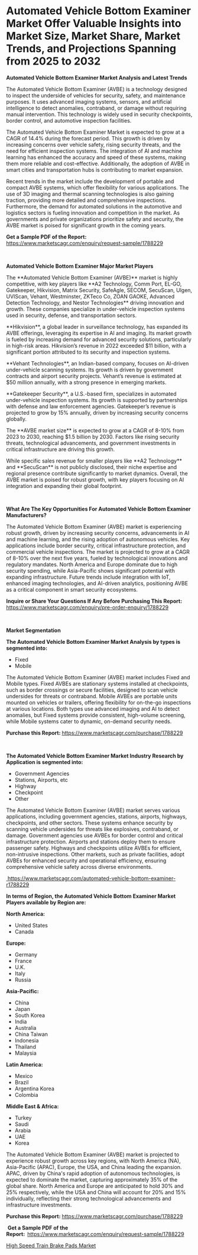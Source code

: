 <p><h1>Automated Vehicle Bottom Examiner Market Offer Valuable Insights into Market Size, Market Share, Market Trends, and Projections Spanning from 2025 to 2032</h1></p><p><strong>Automated Vehicle Bottom Examiner Market Analysis and Latest Trends</strong></p>
<p><p>The Automated Vehicle Bottom Examiner (AVBE) is a technology designed to inspect the underside of vehicles for security, safety, and maintenance purposes. It uses advanced imaging systems, sensors, and artificial intelligence to detect anomalies, contraband, or damage without requiring manual intervention. This technology is widely used in security checkpoints, border control, and automotive inspection facilities.</p><p>The Automated Vehicle Bottom Examiner Market is expected to grow at a CAGR of 14.4% during the forecast period. This growth is driven by increasing concerns over vehicle safety, rising security threats, and the need for efficient inspection systems. The integration of AI and machine learning has enhanced the accuracy and speed of these systems, making them more reliable and cost-effective. Additionally, the adoption of AVBE in smart cities and transportation hubs is contributing to market expansion.</p><p>Recent trends in the market include the development of portable and compact AVBE systems, which offer flexibility for various applications. The use of 3D imaging and thermal scanning technologies is also gaining traction, providing more detailed and comprehensive inspections. Furthermore, the demand for automated solutions in the automotive and logistics sectors is fueling innovation and competition in the market. As governments and private organizations prioritize safety and security, the AVBE market is poised for significant growth in the coming years.</p></p>
<p><strong>Get a Sample PDF of the Report:&nbsp;</strong> <a href="https://www.marketscagr.com/enquiry/request-sample/1788229?utm_campaign=1905&utm_medium=2&utm_source=Github&utm_content=ia&utm_term=23012025&utm_id=automated-vehicle-bottom-examiner">https://www.marketscagr.com/enquiry/request-sample/1788229</a></p>
<p>&nbsp;</p>
<p><strong>Automated Vehicle Bottom Examiner Major Market Players</strong></p>
<p><p>The **Automated Vehicle Bottom Examiner (AVBE)** market is highly competitive, with key players like **A2 Technology, Comm Port, EL-GO, Gatekeeper, Hikvision, Matrix Security, SafeAgle, SECOM, SecuScan, Ulgen, UVIScan, Vehant, Westminster, ZKTeco Co, ZOAN GAOKE, Advanced Detection Technology, and Nestor Technologies** driving innovation and growth. These companies specialize in under-vehicle inspection systems used in security, defense, and transportation sectors.</p><p>**Hikvision**, a global leader in surveillance technology, has expanded its AVBE offerings, leveraging its expertise in AI and imaging. Its market growth is fueled by increasing demand for advanced security solutions, particularly in high-risk areas. Hikvision’s revenue in 2022 exceeded $11 billion, with a significant portion attributed to its security and inspection systems.</p><p>**Vehant Technologies**, an Indian-based company, focuses on AI-driven under-vehicle scanning systems. Its growth is driven by government contracts and airport security projects. Vehant’s revenue is estimated at $50 million annually, with a strong presence in emerging markets.</p><p>**Gatekeeper Security**, a U.S.-based firm, specializes in automated under-vehicle inspection systems. Its growth is supported by partnerships with defense and law enforcement agencies. Gatekeeper’s revenue is projected to grow by 15% annually, driven by increasing security concerns globally.</p><p>The **AVBE market size** is expected to grow at a CAGR of 8-10% from 2023 to 2030, reaching $1.5 billion by 2030. Factors like rising security threats, technological advancements, and government investments in critical infrastructure are driving this growth.</p><p>While specific sales revenue for smaller players like **A2 Technology** and **SecuScan** is not publicly disclosed, their niche expertise and regional presence contribute significantly to market dynamics. Overall, the AVBE market is poised for robust growth, with key players focusing on AI integration and expanding their global footprint.</p></p>
<p>&nbsp;</p>
<p><strong>What Are The Key Opportunities For Automated Vehicle Bottom Examiner Manufacturers?</strong></p>
<p><p>The Automated Vehicle Bottom Examiner (AVBE) market is experiencing robust growth, driven by increasing security concerns, advancements in AI and machine learning, and the rising adoption of autonomous vehicles. Key applications include border security, critical infrastructure protection, and commercial vehicle inspections. The market is projected to grow at a CAGR of 8-10% over the next five years, fueled by technological innovations and regulatory mandates. North America and Europe dominate due to high security spending, while Asia-Pacific shows significant potential with expanding infrastructure. Future trends include integration with IoT, enhanced imaging technologies, and AI-driven analytics, positioning AVBE as a critical component in smart security ecosystems.</p></p>
<p><strong>Inquire or Share Your Questions If Any Before Purchasing This Report:</strong> <a href="https://www.marketscagr.com/enquiry/pre-order-enquiry/1788229?utm_campaign=1905&utm_medium=2&utm_source=Github&utm_content=ia&utm_term=23012025&utm_id=automated-vehicle-bottom-examiner">https://www.marketscagr.com/enquiry/pre-order-enquiry/1788229</a></p>
<p>&nbsp;</p>
<p><strong>Market Segmentation</strong></p>
<p><strong>The Automated Vehicle Bottom Examiner Market Analysis by types is segmented into:</strong></p>
<p><ul><li>Fixed</li><li>Mobile</li></ul></p>
<p><p>The Automated Vehicle Bottom Examiner (AVBE) market includes Fixed and Mobile types. Fixed AVBEs are stationary systems installed at checkpoints, such as border crossings or secure facilities, designed to scan vehicle undersides for threats or contraband. Mobile AVBEs are portable units mounted on vehicles or trailers, offering flexibility for on-the-go inspections at various locations. Both types use advanced imaging and AI to detect anomalies, but Fixed systems provide consistent, high-volume screening, while Mobile systems cater to dynamic, on-demand security needs.</p></p>
<p><strong>Purchase this Report:&nbsp;</strong><a href="https://www.marketscagr.com/purchase/1788229?utm_campaign=1905&utm_medium=2&utm_source=Github&utm_content=ia&utm_term=23012025&utm_id=automated-vehicle-bottom-examiner">https://www.marketscagr.com/purchase/1788229</a></p>
<p>&nbsp;</p>
<p><strong>The Automated Vehicle Bottom Examiner Market Industry Research by Application is segmented into:</strong></p>
<p><ul><li>Government Agencies</li><li>Stations, Airports, etc</li><li>Highway</li><li>Checkpoint</li><li>Other</li></ul></p>
<p><p>The Automated Vehicle Bottom Examiner (AVBE) market serves various applications, including government agencies, stations, airports, highways, checkpoints, and other sectors. These systems enhance security by scanning vehicle undersides for threats like explosives, contraband, or damage. Government agencies use AVBEs for border control and critical infrastructure protection. Airports and stations deploy them to ensure passenger safety. Highways and checkpoints utilize AVBEs for efficient, non-intrusive inspections. Other markets, such as private facilities, adopt AVBEs for enhanced security and operational efficiency, ensuring comprehensive vehicle safety across diverse environments.</p></p>
<p><a href="https://www.marketscagr.com/automated-vehicle-bottom-examiner-r1788229?utm_campaign=1905&utm_medium=2&utm_source=Github&utm_content=ia&utm_term=23012025&utm_id=automated-vehicle-bottom-examiner">&nbsp;https://www.marketscagr.com/automated-vehicle-bottom-examiner-r1788229</a></p>
<p><strong>In terms of Region, the Automated Vehicle Bottom Examiner Market Players available by Region are:</strong></p>
<p>
    <p> <strong> North America: </strong>
        <ul>
            <li>United States</li>
            <li>Canada</li>
        </ul>
        </p> 
    <p> <strong> Europe: </strong>
        <ul>
            <li>Germany</li>
            <li>France</li>
            <li>U.K.</li>
            <li>Italy</li>
            <li>Russia</li>
        </ul>
        </p> 
    <p> <strong> Asia-Pacific: </strong>
        <ul>
            <li>China</li>
            <li>Japan</li>
            <li>South Korea</li>
            <li>India</li>
            <li>Australia</li>
            <li>China Taiwan</li>
            <li>Indonesia</li>
            <li>Thailand</li>
            <li>Malaysia</li>
        </ul>
        </p> 
    <p> <strong> Latin America: </strong>
        <ul>
            <li>Mexico</li>
            <li>Brazil</li>
            <li>Argentina Korea</li>
            <li>Colombia</li>
        </ul>
        </p> 
    <p> <strong> Middle East & Africa: </strong>
        <ul>
            <li>Turkey</li>
            <li>Saudi</li>
            <li>Arabia</li>
            <li>UAE</li>
            <li>Korea</li>
        </ul>
    </p>
    </p>
<p><p>The Automated Vehicle Bottom Examiner (AVBE) market is projected to experience robust growth across key regions, with North America (NA), Asia-Pacific (APAC), Europe, the USA, and China leading the expansion. APAC, driven by China's rapid adoption of autonomous technologies, is expected to dominate the market, capturing approximately 35% of the global share. North America and Europe are anticipated to hold 30% and 25% respectively, while the USA and China will account for 20% and 15% individually, reflecting their strong technological advancements and infrastructure investments.</p></p>
<p><strong>Purchase this Report: </strong><a href="https://www.marketscagr.com/purchase/1788229?utm_campaign=1905&utm_medium=2&utm_source=Github&utm_content=ia&utm_term=23012025&utm_id=automated-vehicle-bottom-examiner">https://www.marketscagr.com/purchase/1788229</a></p>
<p>&nbsp;<strong>Get a Sample PDF of the Report:&nbsp;&nbsp;</strong><a href="https://www.marketscagr.com/enquiry/request-sample/1788229?utm_campaign=1905&utm_medium=2&utm_source=Github&utm_content=ia&utm_term=23012025&utm_id=automated-vehicle-bottom-examiner">https://www.marketscagr.com/enquiry/request-sample/1788229</a></p>
<p><strong></strong></p>
<p><p><a href="https://github.com/mabutironaldo/Market-Research-Report-List-6/blob/main/high-speed-train-brake-pads-market.md?utm_campaign=1905&utm_medium=2&utm_source=Github&utm_content=ia&utm_term=23012025&utm_id=automated-vehicle-bottom-examiner">High Speed Train Brake Pads Market</a></p></p>